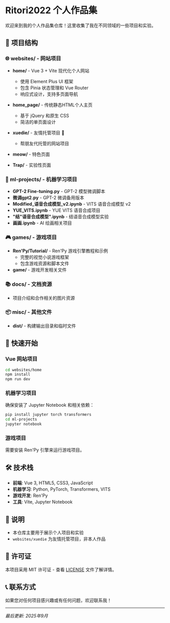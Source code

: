 # Ritori2022 个人作品集

欢迎来到我的个人作品集仓库！这里收集了我在不同领域的一些项目和实验。

## 📁 项目结构

### 🌐 websites/ - 网站项目
- **home/** - Vue 3 + Vite 现代化个人网站
  - 使用 Element Plus UI 框架
  - 包含 Pinia 状态管理和 Vue Router
  - 响应式设计，支持多页面导航
  
- **home_page/** - 传统静态HTML个人主页
  - 基于 jQuery 和原生 CSS
  - 简洁的单页面设计
  
- **xuedie/** - 友情托管项目 🤝
  - 帮朋友代托管的网站项目
  
- **meow/** - 特色页面
- **Trap/** - 实验性页面

### 🤖 ml-projects/ - 机器学习项目
- **GPT-2 Fine-tuning.py** - GPT-2 模型微调脚本
- **微调gpt2.py** - GPT-2 微调备用版本
- **Modified_语音合成模型_v2.ipynb** - VITS 语音合成模型 v2
- **YUE_VITS.ipynb** - YUE VITS 语音合成项目
- **"结"语音合成模型".ipynb** - 结语音合成模型实验
- **画画.ipynb** - AI 绘画相关项目

### 🎮 games/ - 游戏项目
- **Ren'Py/Tutorial/** - Ren'Py 游戏引擎教程和示例
  - 完整的视觉小说游戏框架
  - 包含游戏资源和脚本文件
- **game/** - 游戏开发相关文件

### 📚 docs/ - 文档资源
- 项目介绍和合作相关的图片资源

### 📦 misc/ - 其他文件
- **dist/** - 构建输出目录和临时文件

## 🚀 快速开始

### Vue 网站项目
```bash
cd websites/home
npm install
npm run dev
```

### 机器学习项目
确保安装了 Jupyter Notebook 和相关依赖：
```bash
pip install jupyter torch transformers
cd ml-projects
jupyter notebook
```

### 游戏项目
需要安装 Ren'Py 引擎来运行游戏项目。

## 🛠️ 技术栈

- **前端**: Vue 3, HTML5, CSS3, JavaScript
- **机器学习**: Python, PyTorch, Transformers, VITS
- **游戏开发**: Ren'Py
- **工具**: Vite, Jupyter Notebook

## 📝 说明

- 本仓库主要用于展示个人项目和实验
- `websites/xuedie` 为友情托管项目，非本人作品

## 📄 许可证

本项目采用 MIT 许可证 - 查看 [LICENSE](LICENSE) 文件了解详情。

## 📞 联系方式

如果您对任何项目感兴趣或有任何问题，欢迎联系我！

---
*最后更新: 2025年9月*
